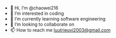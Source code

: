 - 👋 Hi, I’m @chaowei216
- 👀 I’m interested in coding
- 🌱 I’m currently learning software engineering
- 💞️ I’m looking to collaborate on 
- 📫 How to reach me luutrieuvi2003@gmail.com

<!---
chaowei216/chaowei216 is a ✨ special ✨ repository because its `README.md` (this file) appears on your GitHub profile.
You can click the Preview link to take a look at your changes.
--->
